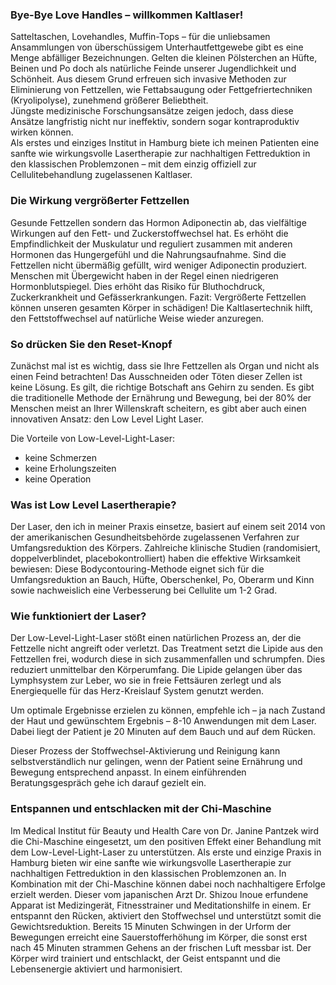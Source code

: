 ### Bye-Bye Love Handles – willkommen Kaltlaser!

Satteltaschen, Lovehandles, Muffin-Tops – für die unliebsamen Ansammlungen von überschüssigem Unterhautfettgewebe gibt es eine Menge abfälliger Bezeichnungen. Gelten die kleinen Pölsterchen an Hüfte, Beinen und Po doch als natürliche Feinde unserer Jugendlichkeit und Schönheit. Aus diesem Grund erfreuen sich invasive Methoden zur Eliminierung von Fettzellen, wie Fettabsaugung oder Fettgefriertechniken (Kryolipolyse), zunehmend größerer Beliebtheit.  
Jüngste medizinische Forschungsansätze zeigen jedoch, dass diese Ansätze langfristig nicht nur ineffektiv, sondern sogar kontraproduktiv wirken können.  
Als erstes und einziges Institut in Hamburg biete ich meinen Patienten eine sanfte wie wirkungsvolle Lasertherapie zur nachhaltigen Fettreduktion in den klassischen Problemzonen – mit dem einzig offiziell zur Cellulitebehandlung zugelassenen Kaltlaser.

### Die Wirkung vergrößerter Fettzellen

Gesunde Fettzellen sondern das Hormon Adiponectin ab, das vielfältige Wirkungen auf den Fett- und Zuckerstoffwechsel hat. Es erhöht die Empfindlichkeit der Muskulatur und reguliert zusammen mit anderen Hormonen das Hungergefühl und die Nahrungsaufnahme. Sind die Fettzellen nicht übermäßig gefüllt, wird weniger Adiponectin produziert. Menschen mit Übergewicht haben in der Regel einen niedrigeren Hormonblutspiegel. Dies erhöht das Risiko für Bluthochdruck, Zuckerkrankheit und Gefässerkrankungen. Fazit: Vergrößerte Fettzellen können unseren gesamten Körper in schädigen! Die Kaltlasertechnik hilft, den Fettstoffwechsel auf natürliche Weise wieder anzuregen.


### So drücken Sie den Reset-Knopf

Zunächst mal ist es wichtig, dass sie Ihre Fettzellen als Organ und nicht als einen Feind betrachten! Das Ausschneiden oder Töten dieser Zellen ist keine Lösung. Es gilt, die richtige Botschaft ans Gehirn zu senden. Es gibt die traditionelle Methode der Ernährung und Bewegung, bei der 80% der Menschen meist an Ihrer Willenskraft scheitern, es gibt aber auch einen innovativen Ansatz: den Low Level Light Laser.

Die Vorteile von Low-Level-Light-Laser:

* keine Schmerzen
* keine Erholungszeiten
* keine Operation

### Was ist Low Level Lasertherapie?

Der Laser, den ich in meiner Praxis einsetze, basiert auf einem seit 2014 von der amerikanischen Gesundheitsbehörde zugelassenen Verfahren zur Umfangsreduktion des Körpers. Zahlreiche klinische Studien (randomisiert, doppelverblindet, placebokontrolliert) haben die effektive Wirksamkeit bewiesen: Diese Bodycontouring-Methode eignet sich für die Umfangsreduktion an Bauch, Hüfte, Oberschenkel, Po, Oberarm und Kinn sowie nachweislich eine Verbesserung bei Cellulite um 1-2 Grad.

### Wie funktioniert der Laser?

Der Low-Level-Light-Laser stößt einen natürlichen Prozess an, der die Fettzelle nicht angreift oder verletzt. Das Treatment setzt die Lipide aus den Fettzellen frei, wodurch diese in sich zusammenfallen und schrumpfen. Dies reduziert unmittelbar den Körperumfang. Die Lipide gelangen über das Lymphsystem zur Leber, wo sie in freie Fettsäuren zerlegt und als Energiequelle für das Herz-Kreislauf System genutzt werden. 

Um optimale Ergebnisse erzielen zu können, empfehle ich – ja nach Zustand der Haut und gewünschtem Ergebnis – 8-10 Anwendungen mit dem Laser. Dabei liegt der Patient je 20 Minuten auf dem Bauch und auf dem Rücken. 

Dieser Prozess der Stoffwechsel-Aktivierung und Reinigung kann selbstverständlich nur gelingen, wenn der Patient seine Ernährung und Bewegung entsprechend anpasst. In einem einführenden Beratungsgespräch gehe ich darauf gezielt ein.


### Entspannen und entschlacken mit der Chi-Maschine

Im Medical Institut für Beauty und Health Care von Dr. Janine Pantzek wird die Chi-Maschine eingesetzt, um den positiven Effekt einer Behandlung mit dem Low-Level-Light-Laser zu unterstützen. Als erste und einzige Praxis in Hamburg bieten wir eine sanfte wie wirkungsvolle Lasertherapie zur nachhaltigen Fettreduktion in den klassischen Problemzonen an. In Kombination mit der Chi-Maschine können dabei noch nachhaltigere Erfolge erzielt werden. Dieser vom japanischen Arzt Dr. Shizou Inoue erfundene Apparat ist Medizingerät, Fitnesstrainer und Meditationshilfe in einem. Er  entspannt den Rücken, aktiviert den Stoffwechsel und unterstützt somit die Gewichtsreduktion. Bereits 15 Minuten Schwingen in der Urform der Bewegungen erreicht eine Sauerstofferhöhung im Körper, die sonst erst nach 45 Minuten strammen Gehens an der frischen Luft messbar ist. Der Körper wird trainiert und entschlackt, der Geist entspannt und die Lebensenergie aktiviert und harmonisiert.
